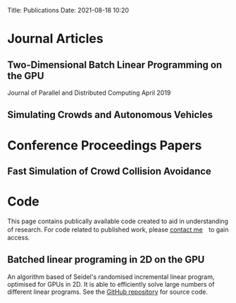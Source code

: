 Title: Publications
Date: 2021-08-18 10:20

# Journal Articles

## Two-Dimensional Batch Linear Programming on the GPU
Journal of Parallel and Distributed Computing
April 2019


## Simulating Crowds and Autonomous Vehicles

# Conference Proceedings Papers

## Fast Simulation of Crowd Collision Avoidance

# Code
This page contains publically available code created to aid in understanding of research. For code related to published work, please [contact me](mailto:j.a.charlton@sheffield.ac.uk)　to gain access.

## Batched linear programing in 2D on the GPU

An algorithm based of Seidel's randomised incremental linear program, optimised for GPUs in 2D. It is able to efficiently solve large numbers of different linear programs. See the [GitHub repository](https://github.com/coolmule0/LP) for source code.
